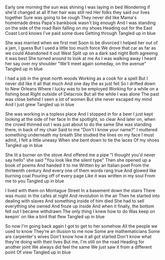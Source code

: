 Early one morning the sun was shining
I was laying in bed
Wondering if she'd changed at all
If her hair was still red
Her folks they said our lives together
Sure was going to be rough
They never did like Mama's homemade dress
Papa's bankbook wasn't big enough
And I was standing on the side of the road
Rain falling on my shoes
Heading out for the East Coast
Lord knows I've paid some dues
Getting through
Tangled up in blue

She was married when we first met
Soon to be divorced
I helped her out of a jam, I guess
But I used a little too much force
We drove that car as far as we could
Abandoned it out West
Split up on a dark sad night
Both agreeing it was best
She turned around to look at me
As I was walking away
I heard her say over my shoulder
"We'll meet again someday, on the avenue"
Tangled up in blue

I had a job in the great north woods
Working as a cook for a spell
But I never did like it all that much
And one day the ax just fell
So I drifted down to New Orleans
Where I lucky was to be employed
Working for a while on a fishing boat
Right outside of Delacroix
But all the while I was alone
The past was close behind
I seen a lot of women
But she never escaped my mind
And I just grew
Tangled up in blue

She was working in a topless place
And I stopped in for a beer
I just kept looking at the side of her face
In the spotlight, so clear
And later on, when the crowd thinned out
I was just about to do the same
She was standing there, in back of my chair
Said to me "Don't I know your name?"
I muttered something underneath my breath
She studied the lines on my face
I must admit, I felt a little uneasy
When she bent down to tie the laces
Of my shoes
Tangled up in blue

She lit a burner on the stove
And offered me a pipe
"I thought you'd never say hello" she said
"You look like the silent type"
Then she opened up a book of poems
And handed it to me
Written by an Italian poet
From the thirteenth century
And every one of them words rang true
And glowed like burning coal
Pouring off of every page
Like it was written in my soul
From me to you
Tangled up in blue

I lived with them on Montague Street
In a basement down the stairs
There was music in the cafes at night
And revolution in the air
Then he started into dealing with slaves
And something inside of him died
She had to sell everything she owned
And froze up inside
And when it finally, the bottom fell out
I became withdrawn
The only thing I knew how to do
Was keep on keepin' on like a bird that flew
Tangled up in blue

So now I'm going back again
I got to get to her somehow
All the people we used to know
They're an illusion to me now
Some are mathematicians
Some are carpenter's wives
Don't know how it all got started
Don't know what they're doing with their lives
But me, I'm still on the road
Heading for another joint
We always did feel the same
We just saw it from a different point
Of view
Tangled up in blue
